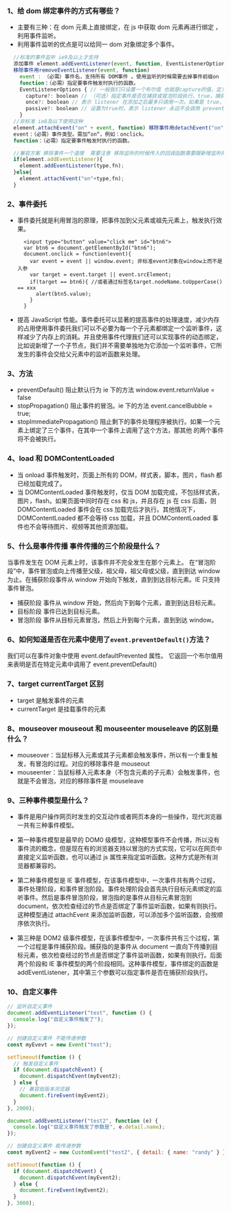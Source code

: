 ### 1、给 dom 绑定事件的方式有哪些？

- 主要有三种：在 dom 元素上直接绑定，在 js 中获取 dom 元素再进行绑定 ，利用事件监听。
- 利用事件监听的优点是可以给同一 dom 对象绑定多个事件。

```js
  //标准的事件监听 ie9及以上才支持
  添加事件 element.addEventListener(event, function, EventListenerOptions)
  移除事件用removeEventListener(event, function)
    event : （必需）事件名，支持所有 DOM事件 。使用监听的时候需要去掉事件前缀on
    function：（必需）指定要事件触发时执行的函数。
    EventListenerOptions { // 一般我们只设置一个布尔值 也就是capture的值，定义时冒泡还是捕获。
      capture?: boolean // （可选）指定事件是否在捕获或冒泡阶段执行。true，捕获。false，冒泡。默认false。
      once?: boolean // 表示 listener 在添加之后最多只调用一次。如果是 true， listener 会在其被调用之后自动移除
      passive?: boolean // 设置为true时，表示 listener 永远不会调用 preventDefault()。如果 listener 仍然调用了这个函数，客户端将会忽略它并抛出一个控制台警告
    }
  //非标准 ie8及以下使用这种
  element.attachEvent("on" + event, function) 移除事件用detachEvent("on" + event, function)
  event：（必需）事件类型。需加“on“，例如：onclick。
  function：（必需）指定要事件触发时执行的函数。

  //兼容方案 移除事件一个道理  需要注意 移除监听的时候传入的回调函数需要跟新增监听的回调函数一致
  if(element.addEventListener){
    element.addEventListener(type,fn);
  }else{
    element.attachEvent("on"+type,fn);
  }
```

### 2、事件委托

- 事件委托就是利用冒泡的原理，把事件加到父元素或祖先元素上，触发执行效果。

        <input type="button" value="click me" id="btn6">
        var btn6 = document.getElementById("btn6");
        document.onclick = function(event){
          var event = event || window.event; 非标准event对象在window上而不是入参
          var target = event.target || event.srcElement;
          if(target == btn6){ //或者通过标签名target.nodeName.toUpperCase() == xxx
            alert(btn5.value);
          }
        }

- 提高 JavaScript 性能。事件委托可以显著的提高事件的处理速度，减少内存的占用使用事件委托我们可以不必要为每一个子元素都绑定一个监听事件，这样减少了内存上的消耗。并且使用事件代理我们还可以实现事件的动态绑定，比如说新增了一个子节点，我们并不需要单独地为它添加一个监听事件，它所发生的事件会交给父元素中的监听函数来处理。

### 3、方法

- preventDefault() 阻止默认行为 ie 下的方法 window.event.returnValue = false
- stopPropagation() 阻止事件的冒泡。ie 下的方法 event.cancelBubble = true;
- stopImmediatePropagation() 阻止剩下的事件处理程序被执行。如果一个元素上绑定了三个事件，在其中一个事件上调用了这个方法，那其他 的两个事件将不会被执行。

### 4、load 和 DOMContentLoaded

- 当 onload 事件触发时，页面上所有的 DOM，样式表，脚本，图片，flash 都已经加载完成了。
- 当 DOMContentLoaded 事件触发时，仅当 DOM 加载完成，不包括样式表，图片，flash。如果页面中同时存在 css 和 js，并且存在 js 在 css 后面，则 DOMContentLoaded 事件会在 css 加载完后才执行。其他情况下，DOMContentLoaded 都不会等待 css 加载，并且 DOMContentLoaded 事件也不会等待图片、视频等其他资源加载。

### 5、什么是事件传播 事件传播的三个阶段是什么？

当事件发生在 DOM 元素上时，该事件并不完全发生在那个元素上。 在“冒泡阶段”中，事件冒泡或向上传播至父级，祖父母，祖父母或父级，直到到达 window 为止。在捕获阶段事件从 window 开始向下触发，直到到达目标元素。IE 只支持事件冒泡。

- 捕获阶段 事件从 window 开始，然后向下到每个元素，直到到达目标元素。
- 目标阶段 事件已达到目标元素。
- 冒泡阶段 事件从目标元素冒泡，然后上升到每个元素，直到到达 window。

### 6、如何知道是否在元素中使用了`event.preventDefault()`方法？

我们可以在事件对象中使用 event.defaultPrevented 属性。 它返回一个布尔值用来表明是否在特定元素中调用了 event.preventDefault()

### 7、target currentTarget 区别

- target 是触发事件的元素
- currentTarget 是挂载事件的元素

### 8、mouseover mouseout 和 mouseenter mouseleave 的区别是什么？

- mouseover：当鼠标移入元素或其子元素都会触发事件，所以有一个重复触发，有冒泡的过程。对应的移除事件是 mouseout
- mouseenter：当鼠标移入元素本身（不包含元素的子元素）会触发事件，也就是不会冒泡，对应的移除事件是 mouseleave

### 9、三种事件模型是什么？

- 事件是用户操作网页时发生的交互动作或者网页本身的一些操作，现代浏览器一共有三种事件模型。

- 第一种事件模型是最早的 DOM0 级模型，这种模型事件不会传播，所以没有事件流的概念，但是现在有的浏览器支持以冒泡的方式实现，它可以在网页中直接定义监听函数，也可以通过 js 属性来指定监听函数。这种方式是所有浏览器都兼容的。

- 第二种事件模型是 IE 事件模型，在该事件模型中，一次事件共有两个过程，事件处理阶段，和事件冒泡阶段。事件处理阶段会首先执行目标元素绑定的监听事件。然后是事件冒泡阶段，冒泡指的是事件从目标元素冒泡到 document，依次检查经过的节点是否绑定了事件监听函数，如果有则执行。这种模型通过 attachEvent 来添加监听函数，可以添加多个监听函数，会按顺序依次执行。

- 第三种是 DOM2 级事件模型，在该事件模型中，一次事件共有三个过程，第一个过程是事件捕获阶段。捕获指的是事件从 document 一直向下传播到目标元素，依次检查经过的节点是否绑定了事件监听函数，如果有则执行。后面两个阶段和 IE 事件模型的两个阶段相同。这种事件模型，事件绑定的函数是 addEventListener，其中第三个参数可以指定事件是否在捕获阶段执行。

### 10、自定义事件

```js
// 监听自定义事件
document.addEventListener("test", function () {
  console.log("自定义事件触发了");
});

// 创建自定义事件 不能传递参数
const myEvevt = new Event("test");

setTimeout(function () {
  // 触发自定义事件
  if (document.dispatchEvent) {
    document.dispatchEvent(myEvent2);
  } else {
    // 兼容低版本浏览器
    document.fireEvent(myEvent2);
  }
}, 2000);

document.addEventListener("test2", function (e) {
  console.log("自定义事件触发了参数是", e.detail.name);
});

// 创建自定义事件 能传递参数
const myEvent2 = new CustomEvent("test2", { detail: { name: "randy" } });

setTimeout(function () {
  if (document.dispatchEvent) {
    document.dispatchEvent(myEvent2);
  } else {
    document.fireEvent(myEvent2);
  }
}, 3000);
```
